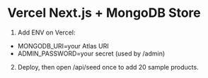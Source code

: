 # Vercel Next.js + MongoDB Store
1) Add ENV on Vercel:
- MONGODB_URI=your Atlas URI
- ADMIN_PASSWORD=your secret (used by /admin)
2) Deploy, then open /api/seed once to add 20 sample products.
